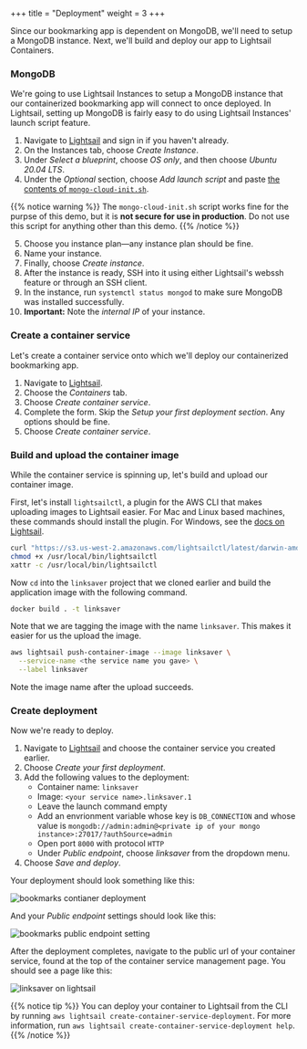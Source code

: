 +++
title = "Deployment"
weight = 3
+++

Since our bookmarking app is dependent on MongoDB, we'll need to setup a MongoDB instance. Next, we'll build and deploy our app to Lightsail Containers.

### MongoDB

We're going to use Lightsail Instances to setup a MongoDB instance that our containerized bookmarking app will connect to once deployed. In Lightsail, setting up MongoDB is fairly easy to do using Lightsail Instances' launch script feature.

1. Navigate to [Lightsail](https://lightsail.aws.amazon.com/) and sign in if you haven't already.
2. On the Instances tab, choose _Create Instance_.
3. Under _Select a blueprint_, choose _OS only_, and then choose _Ubuntu 20.04 LTS_.
4. Under the _Optional_ section, choose _Add launch script_ and paste [the contents of `mongo-cloud-init.sh`](https://github.com/AlexanderRichey/linksaver/blob/master/mongo-cloud-init.sh).

{{% notice warning %}}
The `mongo-cloud-init.sh` script works fine for the purpse of this demo, but it is __not secure for use in production__. Do not use this script for anything other than this demo.
{{% /notice %}}

5. Choose you instance plan—any instance plan should be fine.
6. Name your instance.
7. Finally, choose _Create instance_.
8. After the instance is ready, SSH into it using either Lightsail's webssh feature or through an SSH client.
9. In the instance, run `systemctl status mongod` to make sure MongoDB was installed successfully.
10. **Important:** Note the _internal IP_ of your instance.

### Create a container service

Let's create a container service onto which we'll deploy our containerized bookmarking app.

1. Navigate to [Lightsail](https://lightsail.aws.amazon.com/).
2. Choose the _Containers_ tab.
3. Choose _Create container service_.
4. Complete the form. Skip the _Setup your first deployment section_. Any options should be fine.
5. Choose _Create container service_.

### Build and upload the container image

While the container service is spinning up, let's build and upload our container image.

First, let's install `lightsailctl`, a plugin for the AWS CLI that makes uploading images to Lightsail easier. For Mac and Linux based machines, these commands should install the plugin. For Windows, see the [docs on Lightsail](https://lightsail.aws.amazon.com/ls/docs/en_us/articles/amazon-lightsail-install-software).

```bash
curl "https://s3.us-west-2.amazonaws.com/lightsailctl/latest/darwin-amd64/lightsailctl" -o "/usr/local/bin/lightsailctl"
chmod +x /usr/local/bin/lightsailctl
xattr -c /usr/local/bin/lightsailctl
```

Now `cd` into the `linksaver` project that we cloned earlier and build the application image with the following command.

```bash
docker build . -t linksaver
```

Note that we are tagging the image with the name `linksaver`. This makes it easier for us the upload the image.

```bash
aws lightsail push-container-image --image linksaver \
  --service-name <the service name you gave> \
  --label linksaver
```

Note the image name after the upload succeeds.

### Create deployment

Now we're ready to deploy.

1. Navigate to [Lightsail](https://lightsail.aws.amazon.com/) and choose the container service you created earlier.
2. Choose _Create your first deployment_.
3. Add the following values to the deployment:
    - Container name: `linksaver`
    - Image: `<your service name>.linksaver.1`
    - Leave the launch command empty
    - Add an envrionment variable whose key is `DB_CONNECTION` and whose value is `mongodb://admin:admin@<private ip of your mongo instance>:27017/?authSource=admin`
    - Open port `8000` with protocol `HTTP`
    - Under _Public endpoint_, choose _linksaver_ from the dropdown menu.
4. Choose _Save and deploy_.

Your deployment should look something like this:

![bookmarks contianer deployment](../../images/linksaver-deployment-spec.png?classes=border)

And your _Public endpoint_ settings should look like this:

![bookmarks public endpoint setting](../../images/linksaver-public-endpoint.png?classes=border)

After the deployment completes, navigate to the public url of your container service, found at the top of the container service management page. You should see a page like this:

![linksaver on lightsail](../../images/linksaver-on-ls.png)

{{% notice tip %}}
You can deploy your container to Lightsail from the CLI by running `aws lightsail create-container-service-deployment`. For more information, run `aws lightsail create-container-service-deployment help`.
{{% /notice %}}

